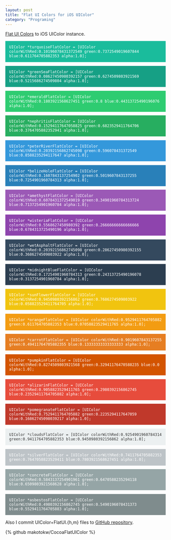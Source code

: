 ```yaml
---
layout: post
title: "Flat UI Colors for iOS UIColor"
category: "Programing"
---
```


<style>
.CocoaFlatColor {
    padding: 1em;
    color: #fff;
    white-space: normal;
    display:block;
    margin-bottom:1em;
    border:none;
}
.turquoiseFlatColor { background-color: #1ABC9C;}
.greenSeaFlatColor { background-color: #16A085;}
.emeraldFlatColor { background-color: #2ECC71;}
.nephritisFlatColor { background-color: #27AE60;}
.peterRiverFlatColor { background-color: #3498DB;}
.belizeHoleFlatColor { background-color: #2980B9;}
.amethystFlatColor { background-color: #9B59B6;}
.wisteriaFlatColor { background-color: #8E44AD;}
.wetAsphaltFlatColor { background-color: #34495E;}
.midnightBlueFlatColor { background-color: #2C3E50;}
.sunFlowerFlatColor { background-color: #F1C40F;}
.orangeFlatColor { background-color: #F39C12;}
.carrotFlatColor { background-color: #E67E22;}
.pumpkinFlatColor { background-color: #D35400;}
.alizarinFlatColor { background-color: #E74C3C;}
.pomegranateFlatColor { background-color: #C0392B;}
.cloudsFlatColor { background-color: #ECF0F1;color:#333}
.silverFlatColor { background-color: #BDC3C7;}
.concreteFlatColor { background-color: #95A5A6;}
.asbestosFlatColor { background-color: #7F8C8D;}
</style>


[Flat UI Colors](http://flatuicolors.com/) to iOS UIColor instance.

<code class="CocoaFlatColor turquoiseFlatColor">UIColor *turquoiseFlatColor = [UIColor colorWithRed:0.10196078431372549 green:0.7372549019607844 blue:0.611764705882353 alpha:1.0];</code>
<code class="CocoaFlatColor greenSeaFlatColor">UIColor *greenSeaFlatColor = [UIColor colorWithRed:0.08627450980392157 green:0.6274509803921569 blue:0.5215686274509804 alpha:1.0];</code>
<code class="CocoaFlatColor emeraldFlatColor">UIColor *emeraldFlatColor = [UIColor colorWithRed:0.1803921568627451 green:0.8 blue:0.44313725490196076 alpha:1.0];</code>
<code class="CocoaFlatColor nephritisFlatColor">UIColor *nephritisFlatColor = [UIColor colorWithRed:0.15294117647058825 green:0.6823529411764706 blue:0.3764705882352941 alpha:1.0];</code>
<code class="CocoaFlatColor peterRiverFlatColor">UIColor *peterRiverFlatColor = [UIColor colorWithRed:0.20392156862745098 green:0.596078431372549 blue:0.8588235294117647 alpha:1.0];</code>
<code class="CocoaFlatColor belizeHoleFlatColor">UIColor *belizeHoleFlatColor = [UIColor colorWithRed:0.1607843137254902 green:0.5019607843137255 blue:0.7254901960784313 alpha:1.0];</code>
<code class="CocoaFlatColor amethystFlatColor">UIColor *amethystFlatColor = [UIColor colorWithRed:0.6078431372549019 green:0.34901960784313724 blue:0.7137254901960784 alpha:1.0];</code>
<code class="CocoaFlatColor wisteriaFlatColor">UIColor *wisteriaFlatColor = [UIColor colorWithRed:0.5568627450980392 green:0.26666666666666666 blue:0.6784313725490196 alpha:1.0];</code>
<code class="CocoaFlatColor wetAsphaltFlatColor">UIColor *wetAsphaltFlatColor = [UIColor colorWithRed:0.20392156862745098 green:0.28627450980392155 blue:0.3686274509803922 alpha:1.0];</code>
<code class="CocoaFlatColor midnightBlueFlatColor">UIColor *midnightBlueFlatColor = [UIColor colorWithRed:0.17254901960784313 green:0.24313725490196078 blue:0.3137254901960784 alpha:1.0];</code>
<code class="CocoaFlatColor sunFlowerFlatColor">UIColor *sunFlowerFlatColor = [UIColor colorWithRed:0.9450980392156862 green:0.7686274509803922 blue:0.058823529411764705 alpha:1.0];</code>
<code class="CocoaFlatColor orangeFlatColor">UIColor *orangeFlatColor = [UIColor colorWithRed:0.9529411764705882 green:0.611764705882353 blue:0.07058823529411765 alpha:1.0];</code>
<code class="CocoaFlatColor carrotFlatColor">UIColor *carrotFlatColor = [UIColor colorWithRed:0.9019607843137255 green:0.49411764705882355 blue:0.13333333333333333 alpha:1.0];</code>
<code class="CocoaFlatColor pumpkinFlatColor">UIColor *pumpkinFlatColor = [UIColor colorWithRed:0.8274509803921568 green:0.32941176470588235 blue:0.0 alpha:1.0];</code>
<code class="CocoaFlatColor alizarinFlatColor">UIColor *alizarinFlatColor = [UIColor colorWithRed:0.9058823529411765 green:0.2980392156862745 blue:0.23529411764705882 alpha:1.0];</code>
<code class="CocoaFlatColor pomegranateFlatColor">UIColor *pomegranateFlatColor = [UIColor colorWithRed:0.7529411764705882 green:0.2235294117647059 blue:0.16862745098039217 alpha:1.0];</code>
<code class="CocoaFlatColor cloudsFlatColor">UIColor *cloudsFlatColor = [UIColor colorWithRed:0.9254901960784314 green:0.9411764705882353 blue:0.9450980392156862 alpha:1.0];</code>
<code class="CocoaFlatColor silverFlatColor">UIColor *silverFlatColor = [UIColor colorWithRed:0.7411764705882353 green:0.7647058823529411 blue:0.7803921568627451 alpha:1.0];</code>
<code class="CocoaFlatColor concreteFlatColor">UIColor *concreteFlatColor = [UIColor colorWithRed:0.5843137254901961 green:0.6470588235294118 blue:0.6509803921568628 alpha:1.0];</code>
<code class="CocoaFlatColor asbestosFlatColor">UIColor *asbestosFlatColor = [UIColor colorWithRed:0.4980392156862745 green:0.5490196078431373 blue:0.5529411764705883 alpha:1.0];</code>

Also I commit UIColor+FlatUI.{h,m} files to [GitHub repository](http://github.com/makotokw/CocoaFlatUIColor).

{% github makotokw/CocoaFlatUIColor %}